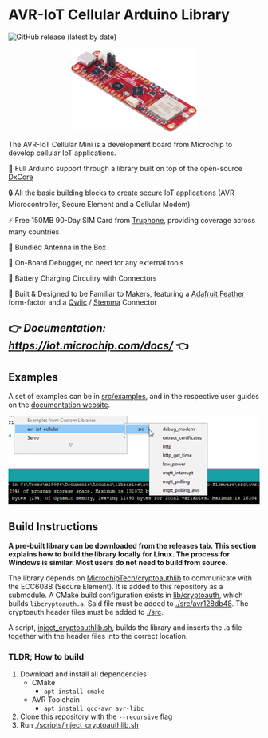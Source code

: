 # AVR-IoT Cellular Arduino Library
![GitHub release (latest by date)](https://img.shields.io/github/v/release/microchip-pic-avr-solutions/avr-iot-cellular-arduino-library?logo=data%3Aimage%2Fpng%3Bbase64%2CiVBORw0KGgoAAAANSUhEUgAAADAAAAAwCAYAAABXAvmHAAAACXBIWXMAAA7DAAAOwwHHb6hkAAAAGXRFWHRTb2Z0d2FyZQB3d3cuaW5rc2NhcGUub3Jnm%2B48GgAACc5JREFUaIHlmXtwVNUdxz%2B%2Fcze7ySbZPHkFoYENDwkwpVio2AqiolZ56tgZ30Jbp5axKAJCwfC2Su0gpeig0toi6piiFdTp0AFGRUWLVIsCgfCK8jIJkGSz2ce9p39s2Oyyrxsfnen0O3Nn7vnd3%2Fec3%2B%2Fc3%2F2d3zkX%2Fsch30QnurLS2RgIVFhKD1XoARZykYgUobXRPkibFk6LliNoc09QG%2F%2FqfvBgvYD%2BumN%2FZQd0ZaWzIRy4Dm3dBDIGKAOUzVFbRbNLa6qdYmzw1NTUJ9FSQBHQkL6rTuJ0ZXl3CTl%2BIeh7gG7pdLW2NcFtWljXJb9ohuzaFWqXXQQ8AFjAOeAxIJCMbNuBk0OH5jr8vhkIM4nMzDcM%2BWVpzcE17Y2pRMKrDPgCOADsSMay9cobB3gvc7T5PkRYKiJFIoKdq5NYcubiPt9pvz8JdAH%2BCZS0O5EUaR3QYHzZz%2FugpdkGXAyRsLB7dQ662DTVEzoSFW8C%2B9qNfxc4koqVcpp0ZaWzMdS2WsNPY%2FUiM6tBS7s09X2nfQDQ%2BsbSA4c22lVP6oAePjyrofnMOpDbEgidCI3OvwUA6pwqa5hn37602ec8EkJIg2poObsqmfEJEIlcXxEpvpVeIR1apm0mmAQHGvp770VzT3qaxjFyJJ7qjeSvfwFjUGVU3rE0pZ99o2dPcletJn%2F9BrIuHRU3EVozrb6i4nI7DsR5ebqiYphS1tsguSkJIqh%2B%2FfFseBGVnw%2BA1VDPuSmT0KdOxbuZIoQkLw%2FPSy9jeCsiAr%2BfpttvIbxnT6zap81B85I%2BR460pXMg%2Bgb0mDEOpawn0xkPoF0ucpc%2FguTlRbONFJfgnjcfrTNnKQD3nLmovt4OeXY27qrF4HTG6lbmOdXcdLbEOdB44tgdICMzEdz3zcBROThBnnXV1TjHjctEx3nNtThvvClBbgweTPYdd8YLNQ%2BeGtBnaLr%2BBOBweXl2vtPYA3jPMzuiq%2BPeceko8p9ZhxhG0s7M48dpmjwBfe5chHlBCBk9yvBUb0RKSpJb4%2FdzbuINmMeOxUrfKu3Z%2B0rZvj2cjKIA8pzGpA7jo37F3UtJCbnLHklpPIBRVkbOAzOTPhPDIHfZ8tTGA%2BTkkFu16MIxLm%2F4%2FNjPU1GUBhFkaupeAaXIXVCFUVaWVg3AddPNOC75frzxImTfdTeOUZdl5Dsu%2ByGuiZPiZFqxtMHr7ZXUtPoBA3qA%2FmG8WMfdS34%2Bjh9cmnFwiMy0%2B%2BEqcLliRlE4J022xQfImTkL1aVLrAlFptIrk60NxuzigvEi8pMLzIi%2FDwTQLS1kjR5jayVWJaVgmYQ%2F%2BKDdAI2uq8M5foKthU%2FcblTXLoS2bIm1YqCvuPDTFY1nP4sbS4RRGXsEAtUvE%2F7wQzuqAGRPnYbRv3%2B0HdrxDsFNr9nmO68fT9aP4tYyEZHHmwYOjPuIlCBJ0lQkhJzjJ8D5DyocpnVRFTqYdF%2BRAMlx4354IaIimVprTeuKx9ANtkocEME9fwEqLz9W2jtgBpfGCozZJcVLAM8FbLIuH03eylXo%2BnrM9hVSn2lElMIxYqS9UOpRhq6vJ7zn3xF%2Bqw%2Fd2IDzqqvt%2BVBQiDizCO%2BI28sMm1VSuH1F49mjEEmjXROIpaXkLlmGGAY5989Ede8efeZ%2F9hnMmv32DBAh51f3Y5SVRQu34KbXCO94x9aGSERw3Xo7xuAhsTJDiVp9vKzMfd6BrAtGJXfxUlS3yHZXFRTgnje%2F4%2BNra6N1ySJ0OOm6kgBVVIR7ztwOvmXhW7II3eqzNwlOJ7lVC8HhiBUPceVlzwIwZhUXLYydMdett5F9511xnRh9%2B2IdPED44AEA9IkTqJJSjCFDbBlheL2Y%2B%2Fdh1tZG%2BGfPgmnaWhcAVNdu0NJMaPdHUZmGETO7Fm2SL%2Fv19QFuAMfAi%2FFseBHc7oRO9MmTnJsyEauxMdKpx4Pnb5tRPXrYMsI6cZymieOxmpoAEKcLzwsvYiSpq5LC18K5KZMwjx6NdWKLMbukaCpQLNnZ5D%2B1FtUj%2BWoreXkoTwHBbVsj5EAA6%2FgXOK%2F7sb3cnp%2BP5LgJv%2F1WRGCaWDX7cU2c3JHp0sHpxOjdm9Cbb3B%2Br6o0rcbs4qJrRUk%2F95yHyLryqrR9GIMGEd79EVZdHQDWkcM4KiowKvplNgBwDKok%2FP57WCdORPgnT6IKC3B8d5gtvlFejnXkcEcSUXq3EpGPssZcgeuWzDtIRMiZfl80hWrLwveb5ZGYtuWBA%2FfDVYgrOyry%2F34V1uef2%2BPTvpcoLo40tHrXmHfFWJX32Io7JD8%2FPfM8tEXg%2BfVgWZFmSws0N5N1xVhbdFXaBfythHftivCDQay6OpzX32C%2FzCgsIrRtaxBlTVcF1dXvSrduJ%2BxZD8FNmxJSaKD6ZcIf7LTbBTn3Tsco6xlth7ZvI%2Fj6Ztt85%2BQpZI0d%2B2bp%2FsM1SkRagVfsEM1P9%2BBfszpBrk2T1sULwe%2B3ZYBZW4vV2FFSRMqMR9GNNssMpch99LdrBbSKtNXTgJmW1NKCb84sdCB5LWTW1uJ%2Fem3mwQMBfPPnotvi9%2BrWqVP4f%2Fe4PQfggOHx%2FAM69sQfi8gbKdW1xrd8KeGDB9OoaNqefQZz3960I%2FufWIm5b1%2FSZ4G%2FVhN%2B%2F70MtgPwuIgEod0BEdEisgAIJdMOvr6Z4KuZo0wH2iKhZCZ%2FmeGdO2n7y3Mpj1u01rQuWQytremG2auU%2BtP5RvRUQkQ%2BBhIC3Kqri9Q%2B7VknE8K7dxN4YUOicS3N%2BObPQ4eSzlEU5qFa%2FGufSvnYsqwZIhKN47iTOaVUFfBJVBAM4pszC6v9lMEOtNb4V62MLlbtQvyPLMesO5aaGMNv%2B%2BM6zL1JQ%2FEPDodjS6wgzgERaVZK3QqcAfCvWU04poCyC6upCd%2B8h9DNzaA1gT8%2FR%2BAV2wfO6EAgIRS11juUUnNFJC7%2Bkq4coVBonLXz%2FVebfzYtx27ZfCFEBCkpQQoLsQ4dsh2CsXz3rxfguu12gBql1GgROZmgl6qDhhGXTLPOND4FOFLpfNtQngI81Rv3O8rLx4lI0vhLu3af7ue9S9BrgJxvxcLM%2BCyrV%2FmEwq1ba1MpZCw%2BvqwoH42o9UT%2BHP43scllOO%2FO9KPD1k%2BEk15vV0PpJ4Cbsfsv%2BKvjrIheUFJz%2BEnJVB3Qid%2BsGqSxos%2FVlpLlaL7XGa5NtGn0S4alFpTU1tbZJXXaCD18eFZ905lrBJmOcCVf%2FyM%2FC%2Fp5sFaX1hxJXmOkwdeaxQavt5c2rIlayzhgBFAKZNofBoFjAm8Dm8M5vr93%2F%2BSUvSOKJPjGwuBARYWrQOteWkyvIBeJqGK0dhM55msWdL0lHBWHdaB079HTduL7%2FwL%2FAZqJ1CYE5LswAAAAAElFTkSuQmCC&style=flat-square)

<p align="center">
<img width="50%" style={{paddingTop: "10px", paddingBottom: "10px"}} src="./readme_images/mini-board-2.png" />
</p>
The AVR-IoT Cellular Mini is a development board from Microchip to develop cellular IoT applications.

📓 Full Arduino support through a library built on top of the open-source [DxCore](https://github.com/SpenceKonde/DxCore)

🔒 All the basic building blocks to create secure IoT applications (AVR Microcontroller, Secure Element and a Cellular Modem)

⚡ Free 150MB 90-Day SIM Card from [Truphone](https://truphone.com), providing coverage across many countries

📡 Bundled Antenna in the Box

🐞 On-Board Debugger, no need for any external tools

🔋  Battery Charging Circuitry with Connectors

🤝 Built & Designed to be Familiar to Makers, featuring a [Adafruit Feather](https://learn.adafruit.com/adafruit-feather) form-factor and a [Qwiic](https://www.sparkfun.com/qwiic) / [Stemma](https://learn.adafruit.com/introducing-adafruit-stemma-qt) Connector



## 👉 *Documentation: https://iot.microchip.com/docs/* 👈

## Examples

A set of examples can be in [src/examples](./src/examples/), and in the respective user guides on the [documentation website](https://iot.microchip.com/docs/arduino/userguide/architecture). 

![](./readme_images/examples.png)

## Build Instructions

**A pre-built library can be downloaded from the releases tab. This section explains how to build the library locally for Linux. The process for Windows is similar. Most users do not need to build from source.**

The library depends on [MicrochipTech/cryptoauthlib](https://github.com/MicrochipTech/cryptoauthlib) to communicate with the ECC608B (Secure Element). It is added to this repository as a submodule. A CMake build configuration exists in [lib/cryptoauth](./lib/cryptoauth/), which builds `libcryptoauth.a`. Said file must be added to [./src/avr128db48](./src/avr128db48). The cryptoauth header files must be added to [./src](./src).

A script, [inject_cryptoauthlib.sh](./scripts/inject_cryptoauthlib.sh), builds the library and inserts the .a file together with the header files into the correct location.

### TLDR; How to build

1. Download and install all dependencies
	- CMake
		* `apt install cmake`
	- AVR Toolchain
		* `apt install gcc-avr avr-libc`
2. Clone this repository with the `--recursive` flag
3. Run [./scripts/inject_cryptoauthlib.sh](./scripts/inject_cryptoauthlib.sh)
